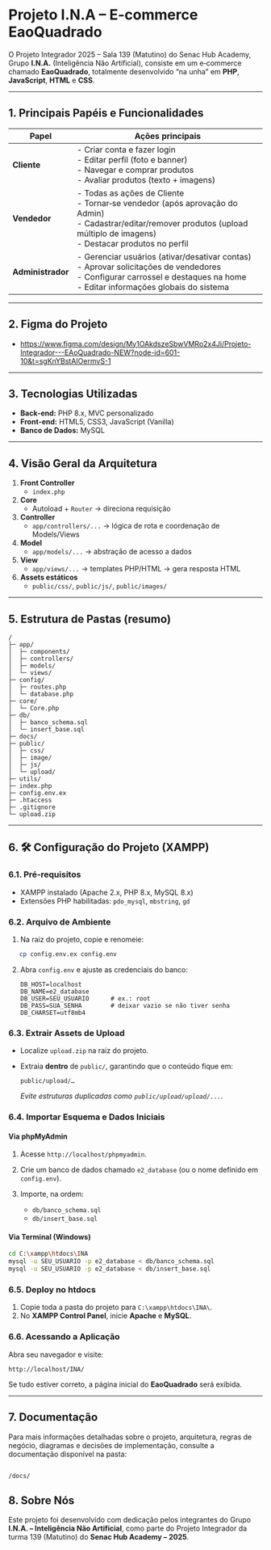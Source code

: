 # Projeto I.N.A – E-commerce EaoQuadrado


O Projeto Integrador 2025 – Sala 139 (Matutino) do Senac Hub Academy, Grupo **I.N.A.** (Inteligência Não Artificial), consiste em um e‑commerce chamado **EaoQuadrado**, totalmente desenvolvido “na unha” em **PHP**, **JavaScript**, **HTML** e **CSS**.

---

## 1. Principais Papéis e Funcionalidades

| Papel            | Ações principais                                                                                           |
| ---------------- | ---------------------------------------------------------------------------------------------------------- |
| **Cliente**      | - Criar conta e fazer login<br>- Editar perfil (foto e banner)<br>- Navegar e comprar produtos<br>- Avaliar produtos (texto + imagens) |
| **Vendedor**     | - Todas as ações de Cliente<br>- Tornar‑se vendedor (após aprovação do Admin)<br>- Cadastrar/editar/remover produtos (upload múltiplo de imagens)<br>- Destacar produtos no perfil |
| **Administrador**| - Gerenciar usuários (ativar/desativar contas)<br>- Aprovar solicitações de vendedores<br>- Configurar carrossel e destaques na home<br>- Editar informações globais do sistema |

---

## 2. Figma do Projeto

- https://www.figma.com/design/My1OAkdszeSbwVMRo2x4Ji/Projeto-Integrador---EAoQuadrado-NEW?node-id=601-10&t=sgKnYBstAIOermvS-1

---

## 3. Tecnologias Utilizadas

- **Back‑end:** PHP 8.x, MVC personalizado  
- **Front‑end:** HTML5, CSS3, JavaScript (Vanilla)  
- **Banco de Dados:** MySQL 

---

## 4. Visão Geral da Arquitetura

1. **Front Controller**  
   - `index.php`  
2. **Core**  
   - Autoload + `Router` → direciona requisição  
3. **Controller**  
   - `app/controllers/...` → lógica de rota e coordenação de Models/Views  
4. **Model**  
   - `app/models/...` → abstração de acesso a dados  
5. **View**  
   - `app/views/...` → templates PHP/HTML → gera resposta HTML  
6. **Assets estáticos**  
   - `public/css/`, `public/js/`, `public/images/`  

---

## 5. Estrutura de Pastas (resumo)

```text
/  
├─ app/  
│  ├─ components/  
│  ├─ controllers/  
│  ├─ models/  
│  └─ views/  
├─ config/  
│  ├─ routes.php  
│  └─ database.php
├─ core/  
│  └─ Core.php  
├─ db/  
│  ├─ banco_schema.sql  
│  └─ insert_base.sql  
├─ docs/  
├─ public/  
│  ├─ css/  
│  ├─ image/  
│  ├─ js/  
│  └─ upload/  
├─ utils/  
├─ index.php
├─ config.env.ex  
├─ .htaccess  
├─ .gitignore  
└─ upload.zip
```

---

## 6. 🛠️ Configuração do Projeto (XAMPP)

### 6.1. Pré‑requisitos

- XAMPP instalado (Apache 2.x, PHP 8.x, MySQL 8.x)  
- Extensões PHP habilitadas: `pdo_mysql`, `mbstring`, `gd`  

### 6.2. Arquivo de Ambiente

1. Na raiz do projeto, copie e renomeie:  
```bash
   cp config.env.ex config.env
 ```

2. Abra `config.env` e ajuste as credenciais do banco:

   ```dotenv
   DB_HOST=localhost
   DB_NAME=e2_database
   DB_USER=SEU_USUARIO      # ex.: root
   DB_PASS=SUA_SENHA        # deixar vazio se não tiver senha
   DB_CHARSET=utf8mb4
   ```

### 6.3. Extrair Assets de Upload

* Localize `upload.zip` na raiz do projeto.
* Extraia **dentro** de `public/`, garantindo que o conteúdo fique em:

  ```
  public/upload/…
  ```

  *Evite estruturas duplicadas como `public/upload/upload/...`.*

### 6.4. Importar Esquema e Dados Iniciais

#### Via phpMyAdmin

1. Acesse `http://localhost/phpmyadmin`.
2. Crie um banco de dados chamado `e2_database` (ou o nome definido em `config.env`).
3. Importe, na ordem:

   * `db/banco_schema.sql`
   * `db/insert_base.sql`

#### Via Terminal (Windows)

```bash
cd C:\xampp\htdocs\INA
mysql -u SEU_USUARIO -p e2_database < db/banco_schema.sql
mysql -u SEU_USUARIO -p e2_database < db/insert_base.sql
```

### 6.5. Deploy no htdocs

1. Copie toda a pasta do projeto para `C:\xampp\htdocs\INA\`.
2. No **XAMPP Control Panel**, inicie **Apache** e **MySQL**.

### 6.6. Acessando a Aplicação

Abra seu navegador e visite:

```
http://localhost/INA/
```

Se tudo estiver correto, a página inicial do **EaoQuadrado** será exibida.

---

## 7. Documentação

Para mais informações detalhadas sobre o projeto, arquitetura, regras de negócio, diagramas e decisões de implementação, consulte a documentação disponível na pasta:

```

/docs/

```

## 8. Sobre Nós

Este projeto foi desenvolvido com dedicação pelos integrantes do Grupo **I.N.A. – Inteligência Não Artificial**, como parte do Projeto Integrador da turma 139 (Matutino) do **Senac Hub Academy – 2025**.